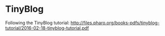 # TinyBlog
Following the TinyBlog tutorial: http://files.pharo.org/books-pdfs/tinyblog-tutorial/2016-02-18-tinyblog-tutorial.pdf
